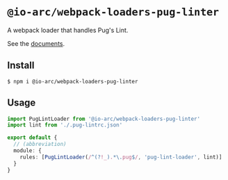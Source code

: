 # `@io-arc/webpack-loaders-pug-linter`

A webpack loader that handles Pug's Lint.

See the [documents](https://io-arc.tech/plugins/module-webpack-loaders-pug-linter.html).

## Install

```shell
$ npm i @io-arc/webpack-loaders-pug-linter
```

## Usage

```typescript
import PugLintLoader from '@io-arc/webpack-loaders-pug-linter'
import lint from './.pug-lintrc.json'

export default {
  // (abbreviation)
  module: {
    rules: [PugLintLoader(/^(?!_).*\.pug$/, 'pug-lint-loader', lint)]
  }
}
```
